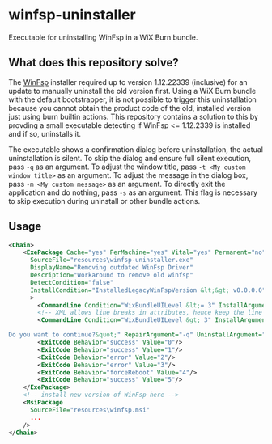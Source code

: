 # winfsp-uninstaller
Executable for uninstalling WinFsp in a WiX Burn bundle.

## What does this repository solve?

The [WinFsp](https://winfps.dev) installer required up to version 1.12.22339 (inclusive) for an update to manually uninstall the old version first.
Using a WiX Burn bundle with the default bootstrapper, it is not possible to trigger this uninstallation because you cannot obtain the product code of the old, installed version just using burn builtin actions.
This repository contains a solution to this by provding a small executable detecting if WinFsp  <= 1.12.2339 is installed and if so, uninstalls it.

The executable shows a confirmation dialog before uninstallation, the actual uninstallation is silent.
To skip the dialog and ensure full silent execution, pass `-q` as an argument.
To adjust the window title, pass `-t <My custom window title>` as an argument.
To adjust the message in the dialog box, pass `-m <My custom message>` as an argument.
To directly exit the application and do nothing, pass `-s` as an argument. This flag is necessary to skip execution during uninstall or other bundle actions.

## Usage
```xml
<Chain>
    <ExePackage Cache="yes" PerMachine="yes" Vital="yes" Permanent="no"
      SourceFile="resources\winfsp-uninstaller.exe"
      DisplayName="Removing outdated WinFsp Driver"
      Description="Workaround to remove old winfsp"
      DetectCondition="false"
      InstallCondition="InstalledLegacyWinFspVersion &lt;&gt; v0.0.0.0"
      >
        <CommandLine Condition="WixBundleUILevel &lt;= 3" InstallArgument="-q" RepairArgument="-q" UninstallArgument="-s"/>
        <!-- XML allows line breaks in attributes, hence keep the line breaks -->
        <CommandLine Condition="WixBundleUILevel &gt; 3" InstallArgument="-t &quot;MyApp Installer&quot; -m &quot;MyApp requires a newer version of the WinFsp driver. The installer will now uninstall WinFsp, possibly reboot, and afterwards proceed with this installation.

Do you want to continue?&quot;" RepairArgument="-q" UninstallArgument="-s"/>
        <ExitCode Behavior="success" Value="0"/>
        <ExitCode Behavior="success" Value="1"/>
        <ExitCode Behavior="error" Value="2"/>
        <ExitCode Behavior="error" Value="3"/>
        <ExitCode Behavior="forceReboot" Value="4"/>
        <ExitCode Behavior="success" Value="5"/>
    </ExePackage>
    <!-- install new version of WinFsp here -->
    <MsiPackage
      SourceFile="resources\winfsp.msi"
      ...
    />
</Chain>
```
